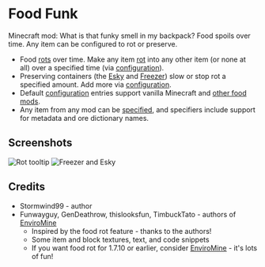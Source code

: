 # Food Funk

Minecraft mod: What is that funky smell in my backpack? Food spoils over time. Any item can be configured to rot or preserve.

* Food [rots](Food-Spoiling-(Rot)) over time.  Make any item [rot](Food-Spoiling-(Rot)) into any other item (or none at all) over a specified time (via [configuration](Configuration)).
* Preserving containers (the [Esky](Esky) and [Freezer](Freezer)) slow or stop rot a specified amount.  Add more via [configuration](Configuration).
* Default [configuration](Configuration) entries support vanilla Minecraft and [other food mods](Compatibility). 
* Any item from any mod can be [specified](Configuration), and specifiers include support for metadata and ore dictionary names.

## Screenshots

![Rot tooltip](https://raw.githubusercontent.com/Stormwind99/FoodFunk/master/other/screenshots/tooltip.png)
![Freezer and Esky](https://raw.githubusercontent.com/Stormwind99/FoodFunk/master/other/screenshots/coldchests.png)

## Credits

* Stormwind99 - author
* Funwayguy, GenDeathrow, thislooksfun, TimbuckTato - authors of [EnviroMine](https://minecraft.curseforge.com/projects/enviromine)
   * Inspired by the food rot feature - thanks to the authors!
   * Some item and block textures, text, and code snippets 
   * If you want food rot for 1.7.10 or earlier, consider [EnviroMine](https://minecraft.curseforge.com/projects/enviromine) - it's lots of fun!
